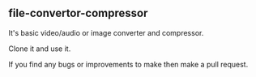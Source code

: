 ## file-convertor-compressor

It's basic video/audio or image converter and compressor.

Clone it and use it.

If you find any bugs or improvements to make then make a pull request.